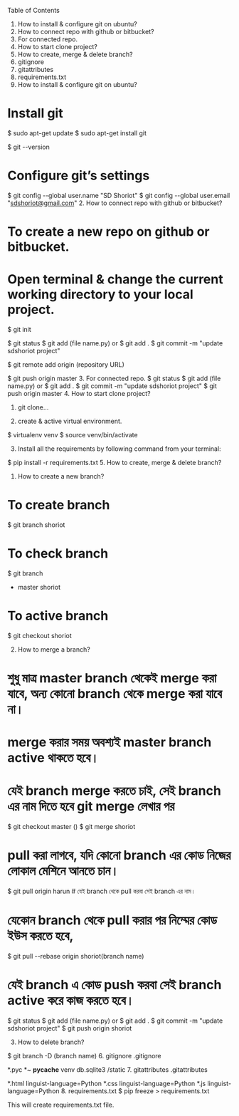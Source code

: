 Table of Contents
1.	How to install & configure git on ubuntu?
2.	How to connect repo with github or bitbucket?
3.	For connected repo.
4.	How to start clone project?
5.	How to create, merge & delete branch?
6.	gitignore
7.	gitattributes
8.	requirements.txt
1. How to install & configure git on ubuntu?
# Install git

$ sudo apt-get update
$ sudo apt-get install git

$ git --version

# Configure git’s settings

$ git config --global user.name "SD Shoriot"
$ git config --global user.email "sdshoriot@gmail.com"
2. How to connect repo with github or bitbucket?
# To create a new repo on github or bitbucket.
# Open terminal & change the current working directory to your local project.

$ git init

$ git status
$ git add (file name.py) or $ git add .
$ git commit -m "update sdshoriot project"

$ git remote add origin (repository URL)
 
$ git push origin master
3. For connected repo.
$ git status
$ git add (file name.py) or $ git add .
$ git commit -m "update sdshoriot project"
$ git push origin master
4. How to start clone project?
1. git clone...

2. create & active virtual environment.

$ virtualenv venv
$ source venv/bin/activate

3. Install all the requirements by following command from your terminal:

$ pip install -r requirements.txt
5. How to create, merge & delete branch?
1. How to create a new branch?

# To create branch
$ git branch shoriot

# To check branch
$ git branch 
* master
 shoriot

# To active branch
$ git checkout shoriot


2. How to merge a branch?

# শুধু মাত্র master branch থেকেই merge করা যাবে, অন্য কোনো branch থেকে merge করা যাবে না।
# merge করার সময় অবশ্যই master branch active থাকতে হবে।
# যেই branch merge করতে চাই, সেই branch এর নাম দিতে হবে git merge লেখার পর
$ git checkout master () 
$ git merge shoriot

# pull করা লাগবে, যদি কোনো branch এর কোড নিজের লোকাল মেশিনে আনতে চান। 
$ git pull origin harun # যেই branch থেকে pull করবা সেই branch এর নাম।

# যেকোন branch থেকে pull করার পর নিম্মের কোড ইউস করতে হবে,
$ git pull --rebase origin shoriot(branch name)


# যেই  branch এ কোড push করবা সেই branch active করে কাজ করতে হবে।
$ git status
$ git add (file name.py) or $ git add .
$ git commit -m "update sdshoriot project"
$ git push origin shoriot


3. How to delete branch?

$ git branch -D (branch name) 
6. gitignore
.gitignore

*.pyc
*~
__pycache__
venv
db.sqlite3
/static
7. gitattributes
.gitattributes

*.html linguist-language=Python
*.css linguist-language=Python
*.js linguist-language=Python
8. requirements.txt
$ pip freeze > requirements.txt

This will create requirements.txt file.

